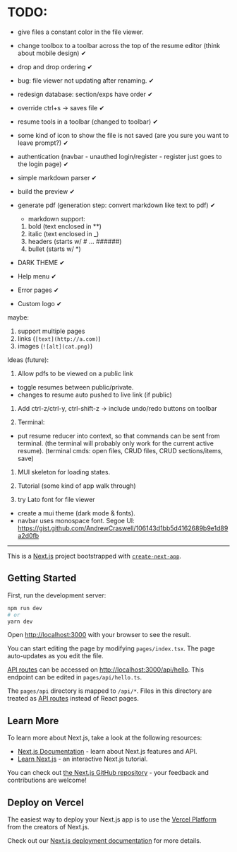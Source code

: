 # TODO:
- give files a constant color in the file viewer.

- change toolbox to a toolbar across the top of the resume editor (think about mobile design) ✔
- drop and drop ordering ✔
- bug: file viewer not updating after renaming. ✔
- redesign database: section/exps have order ✔
- override ctrl+s -> saves file ✔
- resume tools in a toolbar (changed to toolbar) ✔
- some kind of icon to show the file is not saved (are you sure you want to leave prompt?) ✔
- authentication (navbar - unauthed login/register - register just goes to the login page) ✔
- simple markdown parser ✔
- build the preview ✔
- generate pdf (generation step: convert markdown like text to pdf) ✔
    - markdown support: 
    1) bold (text enclosed in **)
    1) italic (text enclosed in _)
    1) headers (starts w/ # ... ######)
    1) bullet (starts w/ *)
- DARK THEME ✔
- Help menu ✔
- Error pages ✔
- Custom logo ✔

maybe:
1) support multiple pages
1) links (`[text](http://a.com)`)
1) images (`![alt](cat.png)`)

Ideas (future):
1) Allow pdfs to be viewed on a public link
- toggle resumes between public/private.
- changes to resume auto pushed to live link (if public)

1) Add ctrl-z/ctrl-y, ctrl-shift-z -> include undo/redo buttons on toolbar

1) Terminal:
- put resume reducer into context, so that commands can be sent from terminal.
(the terminal will probably only work for the current active resume).
(terminal cmds: open files, CRUD files, CRUD sections/items, save)

1)  MUI skeleton for loading states.

1) Tutorial (some kind of app walk through)

1)  try Lato font for file viewer
- create a mui theme (dark mode & fonts).
- navbar uses monospace font.
Segoe UI: https://gist.github.com/AndrewCraswell/106143d1bb5d4162689b9e1d89a2d0fb

-----------------------------------------------

This is a [Next.js](https://nextjs.org/) project bootstrapped with [`create-next-app`](https://github.com/vercel/next.js/tree/canary/packages/create-next-app).

## Getting Started

First, run the development server:

```bash
npm run dev
# or
yarn dev
```

Open [http://localhost:3000](http://localhost:3000) with your browser to see the result.

You can start editing the page by modifying `pages/index.tsx`. The page auto-updates as you edit the file.

[API routes](https://nextjs.org/docs/api-routes/introduction) can be accessed on [http://localhost:3000/api/hello](http://localhost:3000/api/hello). This endpoint can be edited in `pages/api/hello.ts`.

The `pages/api` directory is mapped to `/api/*`. Files in this directory are treated as [API routes](https://nextjs.org/docs/api-routes/introduction) instead of React pages.

## Learn More

To learn more about Next.js, take a look at the following resources:

- [Next.js Documentation](https://nextjs.org/docs) - learn about Next.js features and API.
- [Learn Next.js](https://nextjs.org/learn) - an interactive Next.js tutorial.

You can check out [the Next.js GitHub repository](https://github.com/vercel/next.js/) - your feedback and contributions are welcome!

## Deploy on Vercel

The easiest way to deploy your Next.js app is to use the [Vercel Platform](https://vercel.com/new?utm_medium=default-template&filter=next.js&utm_source=create-next-app&utm_campaign=create-next-app-readme) from the creators of Next.js.

Check out our [Next.js deployment documentation](https://nextjs.org/docs/deployment) for more details.